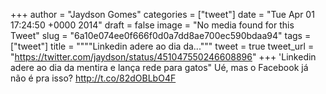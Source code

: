 
+++
author = "Jaydson Gomes"
categories = ["tweet"]
date = "Tue Apr 01 17:24:50 +0000 2014"
draft = false
image = "No media found for this Tweet"
slug = "6a10e074ee0f666f0d0a7dd8ae700ec590bdaa94"
tags = ["tweet"]
title = """"Linkedin adere ao dia da..."""
tweet = true
tweet_url = "https://twitter.com/jaydson/status/451047550246608896"
+++
'Linkedin adere ao dia da mentira e lança rede para gatos" Ué, mas o Facebook já não é pra isso? http://t.co/82dOBLbO4F
